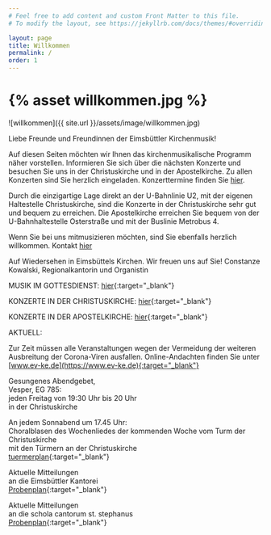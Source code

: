 ```yaml
---
# Feel free to add content and custom Front Matter to this file.
# To modify the layout, see https://jekyllrb.com/docs/themes/#overriding-theme-defaults

layout: page
title: Willkommen
permalink: /
order: 1
---
```


# {% asset willkommen.jpg %}

![willkommen]({{ site.url }}/assets/image/willkommen.jpg)

Liebe Freunde und Freundinnen
der Eimsbüttler Kirchenmusik!

Auf diesen Seiten möchten wir Ihnen das kirchenmusikalische Programm näher vorstellen. Informieren Sie sich über die nächsten Konzerte und besuchen Sie uns in der Christuskirche und in der Apostelkirche. Zu allen Konzerten sind Sie herzlich eingeladen. Konzerttermine finden Sie [hier](/konzerte/).

Durch die einzigartige Lage direkt an der U-Bahnlinie U2, mit der eigenen Haltestelle Christuskirche, sind die Konzerte in der Christuskirche sehr gut und bequem zu erreichen. Die Apostelkirche erreichen Sie bequem von der U-Bahnhaltestelle Osterstraße und mit der Buslinie Metrobus 4.

Wenn Sie bei uns mitmusizieren möchten, sind Sie ebenfalls herzlich willkommen. Kontakt [hier](/kontakt/)

Auf Wiedersehen in Eimsbüttels Kirchen. Wir freuen uns auf Sie!
Constanze Kowalski,
Regionalkantorin und Organistin



MUSIK IM GOTTESDIENST: [hier](/assets/pdf/Plakat_Musik_im_Gottesdienst.pdf){:target="_blank"}

KONZERTE IN DER CHRISTUSKIRCHE: [hier](/assets/pdf/Plakat.pdf){:target="_blank"}


KONZERTE IN DER APOSTELKIRCHE: [hier](/assets/pdf/Ja-pl-14.pdf){:target="_blank"}



AKTUELL:

Zur Zeit müssen alle Veranstaltungen wegen der Vermeidung der weiteren Ausbreitung der Corona-Viren ausfallen. Online-Andachten finden Sie unter [www.ev-ke.de](https://www.ev-ke.de){:target="_blank"}

Gesungenes Abendgebet,  
Vesper, EG 785:  
jeden Freitag von 19:30 Uhr bis 20 Uhr  
in der Christuskirche

An jedem Sonnabend um 17.45 Uhr:  
Choralblasen des Wochenliedes der kommenden Woche vom Turm der Christuskirche  
mit den Türmern an der Christuskirche  
[tuermerplan](/assets/pdf/tuermerplan_hp.pdf){:target="_blank"}

Aktuelle Mitteilungen  
an die Eimsbüttler Kantorei  
[Probenplan](/assets/pdf/probenplan.pdf){:target="_blank"}

Aktuelle Mitteilungen  
an die schola cantorum st. stephanus  
[Probenplan](/assets/pdf/proben.pdf){:target="_blank"}
